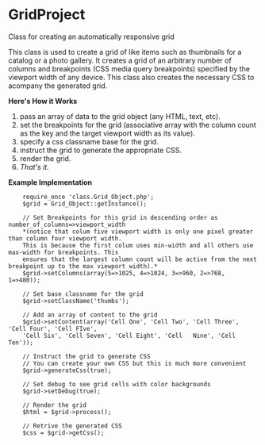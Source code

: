 # GridProject
Class for creating an automatically responsive grid

This class is used to create a grid of like items such as thumbnails for a catalog or a photo gallery. It creates a grid of an arbitrary number of columns and breakpoints (CSS media query breakpoints) specified by the viewport width of any device. This class also creates the necessary CSS to acompany the generated grid. 

__Here's How it Works__
1. pass an array of data to the grid object (any HTML, text, etc).
2. set the breakpoints for the grid (associative array with the column count as the key and the target viewport width as its value).
3. specify a css classname base for the grid.
4. instruct the grid to generate the appropriate CSS.
5. render the grid.
6. *That's it.* 

__Example Implementation__

        require_once 'class.Grid_Object.php';
        $grid = Grid_Object::getInstance();
        
        // Set Breakpoints for this grid in descending order as number_of_columns=>viewport_width
        *(notice that colum five viewport width is only one pixel greater than column four viewport width. 
        This is because the first colum uses min-width and all others use max-width for breakpoints. This
        ensures that the largest column count will be active from the next breakpoint up to the max viewport width).*
        $grid->setColumns(array(5=>1025, 4=>1024, 3=>960, 2=>768, 1=>480));
        
        // Set base classname for the grid
        $grid->setClassName('thumbs');
        
        // Add an array of content to the grid
        $grid->setContent(array('Cell One', 'Cell Two', 'Cell Three', 'Cell Four', 'Cell FIve', 
        'Cell Six', 'Cell Seven', 'Cell Eight', 'Cell   Nine', 'Cell Ten'));
        
        // Instruct the grid to generate CSS
        // You can create your own CSS but this is much more convenient
        $grid->generateCss(true);
        
        // Set debug to see grid cells with color backgrounds
        $grid->setDebug(true);

        // Render the grid
        $html = $grid->process();
        
        // Retrive the generated CSS
        $css = $grid->getCss();
  
